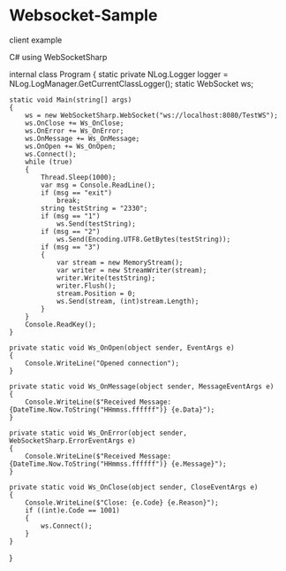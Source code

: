 # Websocket-Sample

client example

C# using WebSocketSharp

internal class Program
{
    static private NLog.Logger logger = NLog.LogManager.GetCurrentClassLogger();
    static WebSocket ws;
    
    static void Main(string[] args)
    {
        ws = new WebSocketSharp.WebSocket("ws://localhost:8080/TestWS");
        ws.OnClose += Ws_OnClose;
        ws.OnError += Ws_OnError;
        ws.OnMessage += Ws_OnMessage;
        ws.OnOpen += Ws_OnOpen;
        ws.Connect();
        while (true)
        {
            Thread.Sleep(1000);
            var msg = Console.ReadLine();
            if (msg == "exit")
                break;
            string testString = "2330";
            if (msg == "1")
                ws.Send(testString);
            if (msg == "2")
                ws.Send(Encoding.UTF8.GetBytes(testString));
            if (msg == "3")
            {
                var stream = new MemoryStream();
                var writer = new StreamWriter(stream);
                writer.Write(testString);
                writer.Flush();
                stream.Position = 0;
                ws.Send(stream, (int)stream.Length);
            }
        }
        Console.ReadKey();
    }

    private static void Ws_OnOpen(object sender, EventArgs e)
    {
        Console.WriteLine("Opened connection");
    }

    private static void Ws_OnMessage(object sender, MessageEventArgs e)
    {
        Console.WriteLine($"Received Message: {DateTime.Now.ToString("HHmmss.ffffff")} {e.Data}");
    }

    private static void Ws_OnError(object sender, WebSocketSharp.ErrorEventArgs e)
    {
        Console.WriteLine($"Received Message: {DateTime.Now.ToString("HHmmss.ffffff")} {e.Message}");
    }

    private static void Ws_OnClose(object sender, CloseEventArgs e)
    {
        Console.WriteLine($"Close: {e.Code} {e.Reason}");
        if ((int)e.Code == 1001)
        {
            ws.Connect();
        }
    }
}
